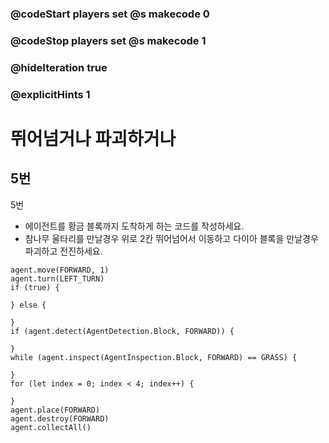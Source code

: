 ### @codeStart players set @s makecode 0
### @codeStop players set @s makecode 1

### @hideIteration true 
### @explicitHints 1


# 뛰어넘거나 파괴하거나

## 5번
5번
- 에이전트를 황금 블록까지 도착하게 하는 코드를 작성하세요.
- 참나무 울타리를 만날경우 위로 2칸 뛰어넘어서 이동하고 다이아 블록을 만날경우 파괴하고 전진하세요.

```ghost
agent.move(FORWARD, 1)
agent.turn(LEFT_TURN)
if (true) {
	
} else {
	
}
if (agent.detect(AgentDetection.Block, FORWARD)) {
	
}
while (agent.inspect(AgentInspection.Block, FORWARD) == GRASS) {
	
}
for (let index = 0; index < 4; index++) {
	
}
agent.place(FORWARD)
agent.destroy(FORWARD)
agent.collectAll()
```
